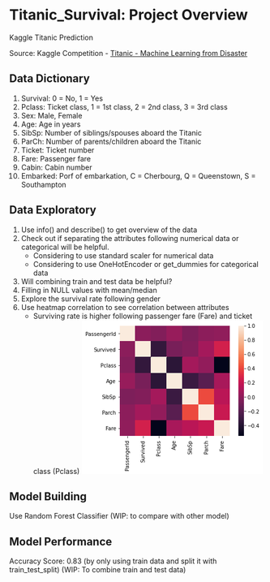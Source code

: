 # Titanic_Survival: Project Overview
Kaggle Titanic Prediction

Source: Kaggle Competition - [Titanic - Machine Learning from Disaster](https://www.kaggle.com/c/titanic/data)

## Data Dictionary
1. Survival: 0 = No, 1 = Yes
2. Pclass: Ticket class, 1 = 1st class, 2 = 2nd class, 3 = 3rd class
3. Sex: Male, Female
4. Age: Age in years
5. SibSp: Number of siblings/spouses aboard the Titanic
6. ParCh: Number of parents/children aboard the Titanic
7. Ticket: Ticket number
8. Fare: Passenger fare
9. Cabin: Cabin number
10. Embarked: Porf of embarkation, C = Cherbourg, Q = Queenstown, S = Southampton

## Data Exploratory
1. Use info() and describe() to get overview of the data
2. Check out if separating the attributes following numerical data or categorical will be helpful.
      - Considering to use standard scaler for numerical data
      - Considering to use OneHotEncoder or get_dummies for categorical data
3. Will combining train and test data be helpful?
4. Filling in NULL values with mean/median
5. Explore the survival rate following gender
6. Use heatmap correlation to see correlation between attributes
      - Surviving rate is higher following passenger fare (Fare) and ticket class (Pclass)
![heatmap](https://github.com/alyaafifahazmi/Titanic_Survival/blob/main/heatmap_titanic.png)

## Model Building

Use Random Forest Classifier
(WIP: to compare with other model)

## Model Performance
Accuracy Score: 0.83 (by only using train data and split it with train_test_split)
(WIP: To combine train and test data)

